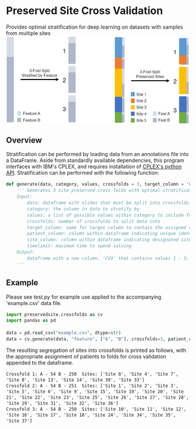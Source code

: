# Preserved Site Cross Validation
Provides optimal stratification for deep learning on datasets with samples from multiple sites
<br>
<img src="https://github.com/fmhoward/PreservedSiteCV/blob/main/PreservedSitesCV.png?raw=true" width="600">
## Overview
Stratification can be performed by loading data from an annotations file into a DataFrame. Aside from standardly available dependencies, this program interfaces with IBM's CPLEX, and requires installation of <a href='https://www.ibm.com/support/knowledgecenter/en/SSSA5P_12.8.0/ilog.odms.cplex.help/CPLEX/GettingStarted/topics/set_up/Python_setup.html'>CPLEX's python API</a>. Stratification can be performed with the following function:
```python
def generate(data, category, values, crossfolds = 3, target_column = 'CV3', patient_column = 'submitter_id', site_column = 'SITE', timelimit = 100):
    ''' Generates 3 site preserved cross folds with optimal stratification of category
    Input:
        data: dataframe with slides that must be split into crossfolds.
        category: the column in data to stratify by
        values: a list of possible values within category to include for stratification
        crossfolds: number of crossfolds to split data into
        target_column: name for target column to contain the assigned crossfolds for each patient in the output dataframe
        patient_column: column within dataframe indicating unique identifier for patient
        site_column: column within dataframe indicating designated site for a patient
        timelimit: maximum time to spend solving
    Output:
        dataframe with a new column, 'CV3' that contains values 1 - 3, indicating the assigned crossfold
    '''
```

## Example
Please see test.py for example use applied to the accompanying 'example.csv' data file. 
```python
import preservedsite.crossfolds as cv
import pandas as pd

data = pd.read_csv("example.csv", dtype=str)
data = cv.generate(data, "feature", ["A", "B"], crossfolds=3, patient_column='patient', site_column='site')
```

The resulting segregation of sites into crossfolds is printed as follows, with the appropriate assignment of patients to folds for cross validation appended to the dataframe.
```
Crossfold 1: A - 54 B - 250  Sites: ['Site 0', 'Site 4', 'Site 7', 'Site 8', 'Site 13', 'Site 14', 'Site 30', 'Site 33']
Crossfold 2: A - 54 B - 251  Sites: ['Site 1', 'Site 2', 'Site 3', 'Site 5', 'Site 6', 'Site 9', 'Site 15', 'Site 19', 'Site 20', 'Site 21', 'Site 22', 'Site 23', 'Site 25', 'Site 26', 'Site 27', 'Site 28', 'Site 29', 'Site 31', 'Site 32', 'Site 36']
Crossfold 3: A - 54 B - 250  Sites: ['Site 10', 'Site 11', 'Site 12', 'Site 16', 'Site 17', 'Site 18', 'Site 24', 'Site 34', 'Site 35', 'Site 37']
```



